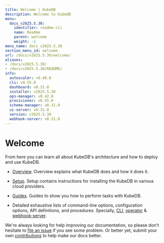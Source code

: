 ```yaml
---
title: Welcome | KubeDB
description: Welcome to KubeDB
menu:
  docs_v2025.5.30:
    identifier: readme-cli
    name: Readme
    parent: welcome
    weight: -1
menu_name: docs_v2025.5.30
section_menu_id: welcome
url: /docs/v2025.5.30/welcome/
aliases:
- /docs/v2025.5.30/
- /docs/v2025.5.30/README/
info:
  autoscaler: v0.40.0
  cli: v0.55.0
  dashboard: v0.31.0
  installer: v2025.5.30
  ops-manager: v0.42.0
  provisioner: v0.55.0
  schema-manager: v0.31.0
  ui-server: v0.31.0
  version: v2025.5.30
  webhook-server: v0.31.0
---
```


# Welcome

From here you can learn all about KubeDB's architecture and how to deploy and use KubeDB.

- [Overview](/docs/v2025.5.30/overview/). Overview explains what KubeDB does and how it does it.

- [Setup](/docs/v2025.5.30/setup/). Setup contains instructions for installing the KubeDB in various cloud providers.

- [Guides](/docs/v2025.5.30/guides/). Guides to show you how to perform tasks with KubeDB.

- Detailed exhaustive lists of command-line options, configuration options, API definitions, and procedures. Specially, [CLI](/docs/v2025.5.30/reference/cli/), [operator](/docs/v2025.5.30/reference/operator/) & [webhook-server](/docs/v2025.5.30/reference/webhook-server/).

We're always looking for help improving our documentation, so please don't hesitate to [file an issue](https://github.com/kubedb/project/issues/new) if you see some problem. Or better yet, submit your own [contributions](/docs/v2025.5.30/CONTRIBUTING) to help make our docs better.
